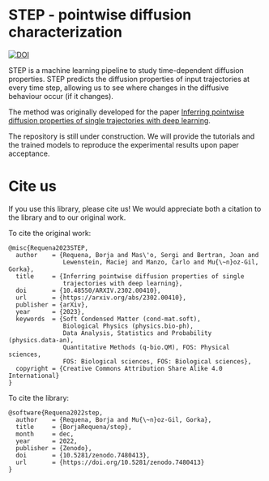 STEP - pointwise diffusion characterization
================

<!-- WARNING: THIS FILE WAS AUTOGENERATED! DO NOT EDIT! -->

<a href="https://doi.org/10.5281/zenodo.7480413"><img src="https://zenodo.org/badge/DOI/10.5281/zenodo.7480413.svg" alt="DOI"></a>

STEP is a machine learning pipeline to study time-dependent diffusion
properties. STEP predicts the diffusion properties of input trajectories
at every time step, allowing us to see where changes in the diffusive
behaviour occur (if it changes).

The method was originally developed for the paper
[Inferring pointwise diffusion properties of single trajectories with
deep learning](https://arxiv.org/abs/2302.00410).

The repository is still under construction. We will provide the tutorials
and the trained models to reproduce the experimental results upon paper acceptance.

# Cite us

If you use this library, please cite us! We would appreciate both a
citation to the library and to our original work.

To cite the original work:

    @misc{Requena2023STEP,
      author    = {Requena, Borja and Mas\'o, Sergi and Bertran, Joan and
                   Lewenstein, Maciej and Manzo, Carlo and Mu{\~n}oz-Gil, Gorka},
      title     = {Inferring pointwise diffusion properties of single
                   trajectories with deep learning},
      doi       = {10.48550/ARXIV.2302.00410},
      url       = {https://arxiv.org/abs/2302.00410},
      publisher = {arXiv},
      year      = {2023},
      keywords  = {Soft Condensed Matter (cond-mat.soft),
                   Biological Physics (physics.bio-ph),
                   Data Analysis, Statistics and Probability (physics.data-an),
                   Quantitative Methods (q-bio.QM), FOS: Physical sciences,
                   FOS: Biological sciences, FOS: Biological sciences},
      copyright = {Creative Commons Attribution Share Alike 4.0 International}
    }

To cite the library:

    @software{Requena2022step,
      author    = {Requena, Borja and Mu{\~n}oz-Gil, Gorka},
      title     = {BorjaRequena/step},
      month     = dec,
      year      = 2022,
      publisher = {Zenodo},
      doi       = {10.5281/zenodo.7480413},
      url       = {https://doi.org/10.5281/zenodo.7480413}
    }
